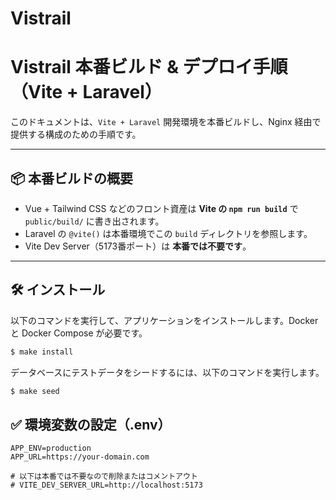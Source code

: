 # Vistrail

# Vistrail 本番ビルド & デプロイ手順（Vite + Laravel）

このドキュメントは、`Vite + Laravel` 開発環境を本番ビルドし、Nginx 経由で提供する構成のための手順です。

---

## 📦 本番ビルドの概要

- Vue + Tailwind CSS などのフロント資産は **Vite の `npm run build`** で `public/build/` に書き出されます。
- Laravel の `@vite()` は本番環境でこの `build` ディレクトリを参照します。
- Vite Dev Server（5173番ポート）は **本番では不要です**。

---

## 🛠️ インストール
以下のコマンドを実行して、アプリケーションをインストールします。Docker と Docker Compose が必要です。

```bash
$ make install
```

データベースにテストデータをシードするには、以下のコマンドを実行します。

```bash
$ make seed
```

## ✅ 環境変数の設定（.env）

```env
APP_ENV=production
APP_URL=https://your-domain.com

# 以下は本番では不要なので削除またはコメントアウト
# VITE_DEV_SERVER_URL=http://localhost:5173